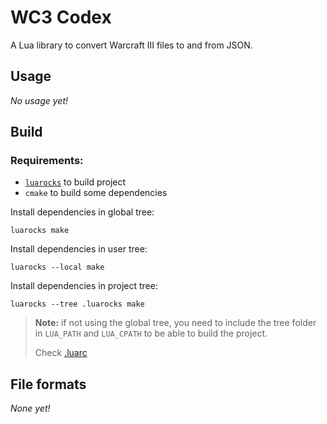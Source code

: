 # WC3 Codex

A Lua library to convert Warcraft III files to and from JSON.

## Usage

*No usage yet!*

## Build

### Requirements:
- [`luarocks`](https://luarocks.org/) to build project
- `cmake` to build some dependencies

Install dependencies in global tree:
```
luarocks make
```

Install dependencies in user tree:
```
luarocks --local make
```

Install dependencies in project tree:
```
luarocks --tree .luarocks make
```
> **Note:** if not using the global tree, you need to include the tree folder in
> `LUA_PATH` and `LUA_CPATH` to be able to build the project.
> 
> Check [.luarc](https://gist.github.com/hossomi/ef5f36c38af9c8689df3de5a4bc1d193)

## File formats

*None yet!*
